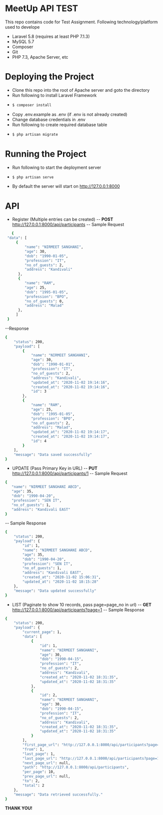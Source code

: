 # MeetUp API TEST

This repo contains code for Test Assignment. Following technology/platform used to develope
  - Laravel 5.8 (requires at least PHP 7.1.3)
  - MySQL 5.7
  - Composer
  - Git
  - PHP 7.3, Apache Server, etc

# Deploying the Project

  - Clone this repo into the root of Apache server and goto the directory
  - Run following to install Laravel Framework
  - ```sh
    $ composer install
    ```
  - Copy .env.example as .env (if .env is not already created)
  - Change database credentials in .env
  - Run following to create required database table
  - ```sh
    $ php artisan migrate
    ```
# Running the Project
  - Run following to start the deployment server
  - ```sh
    $ php artisan serve
    ```
  - By default the server will start on <http://127.0.0.1:8000>

# API
  - Register (Multiple entries can be created)
  -- **POST** http://127.0.0.1:8000/api/participants
  -- Sample Request
   ```sh
      {
    "data": [
	    {
		    "name": "NIRMEET SANGHANI",
		    "age": 30,
		    "dob": "1990-01-05",
		    "profession": "IT",
		    "no_of_guests": 2,
		    "address": "Kandivali"
		 },
		 {
		    "name": "RAM",
		    "age": 25,
		    "dob": "1995-01-05",
		    "profession": "BPO",
		    "no_of_guests": 0,
		    "address": "Malad"
		 },
	    ]
    }
```
 --Response
```sh
{
    "status": 200,
    "payload": [
        {
            "name": "NIRMEET SANGHANI",
            "age": 30,
            "dob": "1990-01-01",
            "profession": "IT",
            "no_of_guests": 2,
            "address": "Kandivali",
            "updated_at": "2020-11-02 19:14:16",
            "created_at": "2020-11-02 19:14:16",
            "id": 3
        },
        {
            "name": "RAM",
            "age": 25,
            "dob": "1995-01-05",
            "profession": "BPO",
            "no_of_guests": 2,
            "address": "Malad",
            "updated_at": "2020-11-02 19:14:17",
            "created_at": "2020-11-02 19:14:17",
            "id": 4
        }
    ],
    "message": "Data saved successfully"
}
```    
  - UPDATE (Pass Primary Key in URL)
  -- **PUT** http://127.0.0.1:8000/api/participants/1
  -- Sample Request
```sh
{
   "name": "NIRMEET SANGHANI ABCD",
   "age": 35,
   "dob": "1990-04-20",
   "profession": "SEN IT",
   "no_of_guests": 1,
   "address": "Kandivali EAST"
}
```


-- Sample Response
```sh
{
    "status": 200,
    "payload": {
        "id": 1,
        "name": "NIRMEET SANGHANI ABCD",
        "age": 35,
        "dob": "1990-04-20",
        "profession": "SEN IT",
        "no_of_guests": 1,
        "address": "Kandivali EAST",
        "created_at": "2020-11-02 15:06:31",
        "updated_at": "2020-11-02 18:15:28"
    },
    "message": "Data updated successfully"
}
```

- LIST (Paginate to show 10 records, pass page=page_no in url)
-- **GET** http://127.0.0.1:8000/api/participants?page=1
-- Sample Response
```sh
{
    "status": 200,
    "payload": {
        "current_page": 1,
        "data": [
            {
                "id": 1,
                "name": "NIRMEET SANGHANI",
                "age": 30,
                "dob": "1990-04-15",
                "profession": "IT",
                "no_of_guests": 2,
                "address": "Kandivali",
                "created_at": "2020-11-02 18:31:35",
                "updated_at": "2020-11-02 18:31:35"
            },
            {
                "id": 2,
                "name": "NIRMEET SANGHANI",
                "age": 30,
                "dob": "1990-04-15",
                "profession": "IT",
                "no_of_guests": 2,
                "address": "Kandivali",
                "created_at": "2020-11-02 18:31:35",
                "updated_at": "2020-11-02 18:31:35"
            }
        ],
        "first_page_url": "http://127.0.0.1:8000/api/participants?page=1",
        "from": 1,
        "last_page": 1,
        "last_page_url": "http://127.0.0.1:8000/api/participants?page=1",
        "next_page_url": null,
        "path": "http://127.0.0.1:8000/api/participants",
        "per_page": 10,
        "prev_page_url": null,
        "to": 2,
        "total": 2
    },
    "message": "Data retrieved successfully."
}
```
**THANK YOU!**
